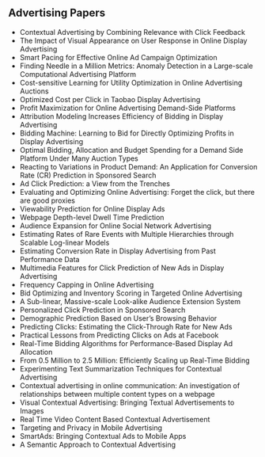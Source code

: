 <h2>Advertising Papers</h2>



<ul>

                             

 <li><a target="_blank" href="https://github.com/manjunath5496/Advertising-papers/blob/master/bid(1).pdf" style="text-decoration:none;">Contextual Advertising by Combining Relevance with Click Feedback</a></li>

 <li><a target="_blank" href="https://github.com/manjunath5496/Advertising-papers/blob/master/bid(2).pdf" style="text-decoration:none;">The Impact of Visual Appearance on User Response in Online Display Advertising</a></li>

<li><a target="_blank" href="https://github.com/manjunath5496/Advertising-papers/blob/master/bid(3).pdf" style="text-decoration:none;">Smart Pacing for Effective Online Ad Campaign Optimization</a></li>
 <li><a target="_blank" href="https://github.com/manjunath5496/Advertising-papers/blob/master/bid(4).pdf" style="text-decoration:none;">Finding Needle in a Million Metrics: Anomaly Detection in a Large-scale Computational Advertising Platform</a></li>                              
<li><a target="_blank" href="https://github.com/manjunath5496/Advertising-papers/blob/master/bid(5).pdf" style="text-decoration:none;">Cost-sensitive Learning for Utility Optimization in Online Advertising Auctions</a></li>
<li><a target="_blank" href="https://github.com/manjunath5496/Advertising-papers/blob/master/bid(6).pdf" style="text-decoration:none;">Optimized Cost per Click in Taobao Display Advertising</a></li>
 <li><a target="_blank" href="https://github.com/manjunath5496/Advertising-papers/blob/master/bid(7).pdf" style="text-decoration:none;">Profit Maximization for Online Advertising Demand-Side Platforms</a></li>

 <li><a target="_blank" href="https://github.com/manjunath5496/Advertising-papers/blob/master/bid(8).pdf" style="text-decoration:none;">Attribution Modeling Increases Efficiency of Bidding in Display Advertising</a></li>
   <li><a target="_blank" href="https://github.com/manjunath5496/Advertising-papers/blob/master/bid(9).pdf" style="text-decoration:none;">Bidding Machine: Learning to Bid for Directly Optimizing Profits in Display Advertising</a></li>
  
   
 <li><a target="_blank" href="https://github.com/manjunath5496/Advertising-papers/blob/master/bid(10).pdf" style="text-decoration:none;">Optimal Bidding, Allocation and Budget Spending for a Demand Side Platform Under Many Auction Types</a></li>                              
<li><a target="_blank" href="https://github.com/manjunath5496/Advertising-papers/blob/master/bid(11).pdf" style="text-decoration:none;">Reacting to Variations in Product Demand: An Application for Conversion Rate (CR) Prediction in Sponsored Search</a></li>
<li><a target="_blank" href="https://github.com/manjunath5496/Advertising-papers/blob/master/bid(12).pdf" style="text-decoration:none;">Ad Click Prediction: a View from the Trenches</a></li>
<li><a target="_blank" href="https://github.com/manjunath5496/Advertising-papers/blob/master/bid(13).pdf" style="text-decoration:none;">Evaluating and Optimizing Online Advertising: Forget the click, but there are good proxies</a></li>

<li><a target="_blank" href="https://github.com/manjunath5496/Advertising-papers/blob/master/bid(14).pdf" style="text-decoration:none;">Viewability Prediction for Online Display Ads</a></li>
                              
<li><a target="_blank" href="https://github.com/manjunath5496/Advertising-papers/blob/master/bid(15).pdf" style="text-decoration:none;">Webpage Depth-level Dwell Time Prediction</a></li>

<li><a target="_blank" href="https://github.com/manjunath5496/Advertising-papers/blob/master/bid(16).pdf" style="text-decoration:none;">Audience Expansion for Online Social Network Advertising</a></li>

  <li><a target="_blank" href="https://github.com/manjunath5496/Advertising-papers/blob/master/bid(17).pdf" style="text-decoration:none;">Estimating Rates of Rare Events with Multiple Hierarchies through Scalable Log-linear Models</a></li>   
  
<li><a target="_blank" href="https://github.com/manjunath5496/Advertising-papers/blob/master/bid(18).pdf" style="text-decoration:none;">Estimating Conversion Rate in Display Advertising from Past Performance Data</a></li> 

  
<li><a target="_blank" href="https://github.com/manjunath5496/Advertising-papers/blob/master/bid(19).pdf" style="text-decoration:none;">Multimedia Features for Click Prediction of New Ads in Display Advertising</a></li> 

<li><a target="_blank" href="https://github.com/manjunath5496/Advertising-papers/blob/master/bid(20).pdf" style="text-decoration:none;">Frequency Capping in Online Advertising</a></li>

<li><a target="_blank" href="https://github.com/manjunath5496/Advertising-papers/blob/master/bid(21).pdf" style="text-decoration:none;">Bid Optimizing and Inventory Scoring in Targeted Online Advertising</a></li>
<li><a target="_blank" href="https://github.com/manjunath5496/Advertising-papers/blob/master/bid(22).pdf" style="text-decoration:none;">A Sub-linear, Massive-scale
Look-alike Audience Extension System</a></li> 
 <li><a target="_blank" href="https://github.com/manjunath5496/Advertising-papers/blob/master/bid(23).pdf" style="text-decoration:none;">Personalized Click Prediction in Sponsored Search</a></li> 
 

   <li><a target="_blank" href="https://github.com/manjunath5496/Advertising-papers/blob/master/bid(24).pdf" style="text-decoration:none;">Demographic Prediction Based on User’s Browsing Behavior</a></li>
 
   <li><a target="_blank" href="https://github.com/manjunath5496/Advertising-papers/blob/master/bid(25).pdf" style="text-decoration:none;">Predicting Clicks: Estimating the Click-Through Rate for New Ads</a></li>                              
 <li><a target="_blank" href="https://github.com/manjunath5496/Advertising-papers/blob/master/bid(26).pdf" style="text-decoration:none;">Practical Lessons from Predicting Clicks on Ads at Facebook</a></li>
 <li><a target="_blank" href="https://github.com/manjunath5496/Advertising-papers/blob/master/bid(27).pdf" style="text-decoration:none;">Real-Time Bidding Algorithms for Performance-Based Display Ad Allocation</a></li>
   
 
   <li><a target="_blank" href="https://github.com/manjunath5496/Advertising-papers/blob/master/bid(28).pdf" style="text-decoration:none;">From 0.5 Million to 2.5 Million: Efficiently Scaling up Real-Time Bidding</a></li>
   
   <li><a target="_blank" href="https://github.com/manjunath5496/Bidding-papers/blob/master/bid(29).pdf" style="text-decoration:none;">Experimenting Text Summarization Techniques for Contextual Advertising </a></li>                              

  <li><a target="_blank" href="https://github.com/manjunath5496/Bidding-papers/blob/master/bid(30).pdf" style="text-decoration:none;">Contextual advertising in online communication: An investigation of relationships between multiple content types on a webpage</a></li>
 
   <li><a target="_blank" href="https://github.com/manjunath5496/Bidding-papers/blob/master/bid(31).pdf" style="text-decoration:none;">Visual Contextual Advertising: Bringing Textual Advertisements to Images</a></li> 
    <li><a target="_blank" href="https://github.com/manjunath5496/Bidding-papers/blob/master/bid(32).pdf" style="text-decoration:none;">Real Time Video Content Based Contextual Advertisement</a></li> 

   <li><a target="_blank" href="https://github.com/manjunath5496/Bidding-papers/blob/master/bid(33).pdf" style="text-decoration:none;">Targeting and Privacy in Mobile Advertising</a></li>                              

  <li><a target="_blank" href="https://github.com/manjunath5496/Bidding-papers/blob/master/bid(34).pdf" style="text-decoration:none;">SmartAds: Bringing Contextual Ads to Mobile Apps</a></li> 
 
  <li><a target="_blank" href="https://github.com/manjunath5496/Bidding-papers/blob/master/bid(35).pdf" style="text-decoration:none;">A Semantic Approach to Contextual Advertising</a></li> 
 
   
   
   
   
   
   
   
 </ul>

